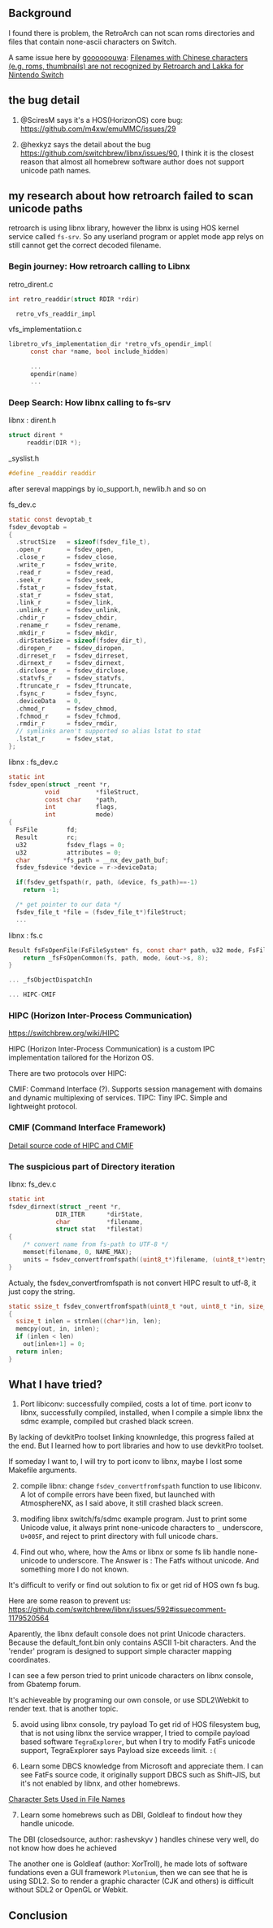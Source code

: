## Background

I found there is problem, the RetroArch can not scan roms directories and files that contain none-ascii characters on Switch.

A same issue here by [goooooouwa](https://github.com/goooooouwa):
[Filenames with Chinese characters (e.g. roms, thumbnails) are not recognized by Retroarch and Lakka for Nintendo Switch](https://github.com/libretro/RetroArch/issues/13424)

## the bug detail

1. @SciresM says it's a HOS(HorizonOS) core bug:
https://github.com/m4xw/emuMMC/issues/29

2. @hexkyz says the detail about the bug
  https://github.com/switchbrew/libnx/issues/90, I think it is the closest reason that almost all homebrew software author does not support unicode path names.

## my research about how retroarch failed to scan unicode paths

retroarch is using libnx library, however the libnx is using HOS kernel service called `fs-srv`. So any userland program or applet mode app relys on still cannot get the correct decoded filename.


### Begin journey: How retroarch calling to Libnx

retro_dirent.c
```c
int retro_readdir(struct RDIR *rdir)

  retro_vfs_readdir_impl
```

vfs_implementatiion.c
```c
libretro_vfs_implementation_dir *retro_vfs_opendir_impl(
      const char *name, bool include_hidden)

      ...
      opendir(name)
      ...
```

### Deep Search: How libnx calling to fs-srv

libnx : dirent.h
```c
struct dirent *
	 readdir(DIR *);
```
_syslist.h
```c
#define _readdir readdir
```

after sereval mappings by io_support.h, newlib.h and so on

fs_dev.c
```c
static const devoptab_t
fsdev_devoptab =
{
  .structSize   = sizeof(fsdev_file_t),
  .open_r       = fsdev_open,
  .close_r      = fsdev_close,
  .write_r      = fsdev_write,
  .read_r       = fsdev_read,
  .seek_r       = fsdev_seek,
  .fstat_r      = fsdev_fstat,
  .stat_r       = fsdev_stat,
  .link_r       = fsdev_link,
  .unlink_r     = fsdev_unlink,
  .chdir_r      = fsdev_chdir,
  .rename_r     = fsdev_rename,
  .mkdir_r      = fsdev_mkdir,
  .dirStateSize = sizeof(fsdev_dir_t),
  .diropen_r    = fsdev_diropen,
  .dirreset_r   = fsdev_dirreset,
  .dirnext_r    = fsdev_dirnext,
  .dirclose_r   = fsdev_dirclose,
  .statvfs_r    = fsdev_statvfs,
  .ftruncate_r  = fsdev_ftruncate,
  .fsync_r      = fsdev_fsync,
  .deviceData   = 0,
  .chmod_r      = fsdev_chmod,
  .fchmod_r     = fsdev_fchmod,
  .rmdir_r      = fsdev_rmdir,
  // symlinks aren't supported so alias lstat to stat
  .lstat_r      = fsdev_stat,
};
```

libnx : fs_dev.c
```c
static int
fsdev_open(struct _reent *r,
          void          *fileStruct,
          const char    *path,
          int           flags,
          int           mode)
{
  FsFile        fd;
  Result        rc;
  u32           fsdev_flags = 0;
  u32           attributes = 0;
  char         *fs_path = __nx_dev_path_buf;
  fsdev_fsdevice *device = r->deviceData;

  if(fsdev_getfspath(r, path, &device, fs_path)==-1)
    return -1;

  /* get pointer to our data */
  fsdev_file_t *file = (fsdev_file_t*)fileStruct;
  ...


```

libnx : fs.c
```c
Result fsFsOpenFile(FsFileSystem* fs, const char* path, u32 mode, FsFile* out) {
    return _fsFsOpenCommon(fs, path, mode, &out->s, 8);
}

... _fsObjectDispatchIn

... HIPC-CMIF
```

### HIPC  (Horizon Inter-Process Communication)
https://switchbrew.org/wiki/HIPC

HIPC (Horizon Inter-Process Communication) is a custom IPC implementation tailored for the Horizon OS.

There are two protocols over HIPC:

CMIF: Command Interface (?). Supports session management with domains and dynamic multiplexing of services.
TIPC: Tiny IPC. Simple and lightweight protocol.

### CMIF (Command Interface Framework)


[Detail source code of HIPC and CMIF](hipc-cmif.md)

### The suspicious part of Directory iteration

libnx: fs_dev.c

```c
static int
fsdev_dirnext(struct _reent *r,
             DIR_ITER      *dirState,
             char          *filename,
             struct stat   *filestat)
{             
    /* convert name from fs-path to UTF-8 */
    memset(filename, 0, NAME_MAX);
    units = fsdev_convertfromfspath((uint8_t*)filename, (uint8_t*)entry->name, NAME_MAX);
}
```

Actualy, the fsdev_convertfromfspath is not convert HIPC result to utf-8, it just copy the string.


```c
static ssize_t fsdev_convertfromfspath(uint8_t *out, uint8_t *in, size_t len)
{
  ssize_t inlen = strnlen((char*)in, len);
  memcpy(out, in, inlen);
  if (inlen < len)
    out[inlen+1] = 0;
  return inlen;
}
```

## What I have tried?

1. Port libiconv: successfully compiled, costs a lot of time.
port iconv to libnx, successfully compiled, installed, when I compile a simple libnx the sdmc example, compiled but crashed black screen.

By lacking of devkitPro toolset linking knownledge, this progress failed at the end. But I learned how to port libraries and how to use devkitPro toolset.

If someday I want to, I will try to port iconv to libnx, maybe I lost some Makefile arguments.

2. compile libnx: change `fsdev_convertfromfspath` function to use libiconv.
A lot of compile errors have been fixed, but launched with AtmosphereNX, as I said above, it still crashed black screen.

3. modifing libnx switch/fs/sdmc example program.
Just to print some Unicode value, it always print none-unicode characters to `_` underscore, `U+005F`, and reject to print directory with full unicode chars.

4. Find out who, where, how the Ams or libnx or some fs lib handle none-unicode to underscore.
The Answer is : The Fatfs without unicode. And something more I do not known.

It's difficult to verify or find out solution to fix or get rid of HOS own fs bug.

Here are some reason to prevent us:
https://github.com/switchbrew/libnx/issues/592#issuecomment-1179520564

Aparently, the libnx default console does not print Unicode characters. Because the default_font.bin only contains ASCII 1-bit characters.
 And the 'render' program is designed to support simple character mapping coordinates.

I can see a few person tried to print unicode characters on libnx console, from Gbatemp forum.

It's achieveable by programing our own console, or use SDL2\Webkit to render text. that is another topic.

5. avoid using libnx console, try payload
To get rid of HOS filesystem bug, that is not using libnx the service wrapper, I tried to compile payload based software `TegraExplorer`, but when I try to modify FatFs unicode support, TegraExplorer says Payload size exceeds limit. `:(`

6. Learn some DBCS knowledge from Microsoft and appreciate them.
I can see FatFs source code, it originally support DBCS such as Shift-JIS, but it's not enabled by libnx, and other homebrews.

[Character Sets Used in File Names](https://learn.microsoft.com/en-us/windows/win32/intl/character-sets-used-in-file-names)

7. Learn some homebrews such as DBI, Goldleaf to findout how they handle unicode.

The DBI (closedsource, author: rashevskyv ) handles chinese very well, do not know how does he achieved

The another one is Goldleaf (author: XorTroll), he made lots of software fundations even a GUI framework `Plutonium`, then we can see that he is using SDL2. So to render a graphic character (CJK and others) is difficult without SDL2 or OpenGL or Webkit.


## Conclusion
